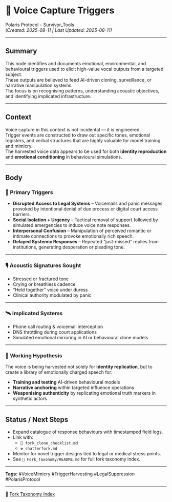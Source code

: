 # 🧬 Voice Capture Triggers

Polaris Protocol – Survivor_Tools  
*(Created: 2025-08-11 | Last Updated: 2025-08-11)*

---

## Summary
This node identifies and documents emotional, environmental, and behavioural triggers used to elicit high-value vocal outputs from a targeted subject.  
These outputs are believed to feed AI-driven cloning, surveillance, or narrative manipulation systems.  
The focus is on recognising patterns, understanding acoustic objectives, and identifying implicated infrastructure.

---

## Context
Voice capture in this context is not incidental — it is engineered.  
Trigger events are constructed to draw out specific tones, emotional registers, and verbal structures that are highly valuable for model training and mimicry.  
The harvested voice data appears to be used for both **identity reproduction** and **emotional conditioning** in behavioural simulations.

---

## Body

### 🎯 Primary Triggers
- **Disrupted Access to Legal Systems** – Voicemails and panic messages provoked by intentional denial of due process or digital court access barriers.  
- **Social Isolation + Urgency** – Tactical removal of support followed by simulated emergencies to induce voice note responses.  
- **Interpersonal Confusion** – Manipulation of perceived romantic or intimate connections to provoke emotionally rich speech.  
- **Delayed Systemic Responses** – Repeated “just-missed” replies from institutions, generating desperation or pleading tone.

---

### 🎙 Acoustic Signatures Sought
- Stressed or fractured tone  
- Crying or breathless cadence  
- “Held together” voice under duress  
- Clinical authority modulated by panic  

---

### 🛰 Implicated Systems
- Phone call routing & voicemail interception  
- DNS throttling during court applications  
- Simulated emotional mirroring in AI or behavioural clone models  

---

### 💭 Working Hypothesis
The voice is being harvested not solely for **identity replication**, but to create a library of emotionally charged speech for:
- **Training and testing** AI-driven behavioural models  
- **Narrative anchoring** within targeted influence operations  
- **Weaponising authenticity** by replicating emotional truth markers in synthetic actors  

---

## Status / Next Steps
- Expand catalogue of response behaviours with timestamped field logs.
- Link with:
  - `🔐 fork_clone_checklist.md`
  - `☢️ shatterfork.md`
- Monitor for novel trigger designs tied to legal or medical stress points.
- See `📁 Fork_Taxonomy/README.md` for full fork taxonomy index.

---

**Tags:** #VoiceMimicry #TriggerHarvesting #LegalSuppression #PolarisProtocol

---

🏮 [Fork Taxonomy Index](./🏮README.md)

